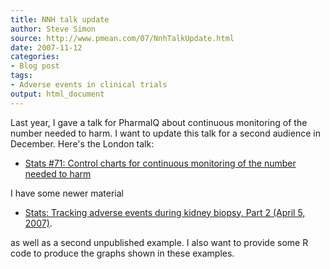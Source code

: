 ```yaml
---
title: NNH talk update
author: Steve Simon
source: http://www.pmean.com/07/NnhTalkUpdate.html
date: 2007-11-12
categories:
- Blog post
tags:
- Adverse events in clinical trials
output: html_document
---
```

Last year, I gave a talk for PharmaIQ about continuous monitoring of the
number needed to harm. I want to update this talk for a second audience
in December. Here\'s the London talk:

-   [Stats \#71: Control charts for continuous monitoring of the number
    needed to harm](../12a/hand71.asp)

I have some newer material

-   [Stats: Tracking adverse events during kidney biopsy, Part 2 (April
    5, 2007)](../07/TrackingAdverseEventsPart2.html).

as well as a second unpublished example. I also want to provide some R
code to produce the graphs shown in these examples.
